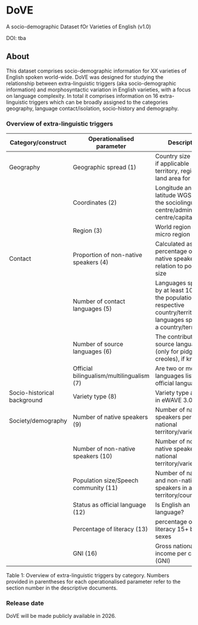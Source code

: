 # DoVE 

A socio-demographic Dataset fOr Varieties of English (v1.0)

DOI: tba

## About 
This dataset comprises socio-demographic information for XX varieties of English spoken world-wide. DoVE was designed for studying the relationship between extra-linguistic triggers (aka socio-demographic information) and morphosyntactic variation in English varieties, with a focus on language complexity. In total it comprises information on 16 extra-linguistic triggers which can be broadly assigned to the categories geography, language contact/isolation, socio-history and demography. 

### Overview of extra-linguistic triggers


| Category/construct  |Operationalised parameter | Description | Variable name | 
| ------------- | ------------- | ------------- | ------------- |
| Geography  | Geographic spread (1)  | Country size in km²; if applicable territory, region or land area for islands | spread |
|   | Coordinates (2)  | Longitude and latitude WGS84 of the sociolinguistic centre/administrative centre/capital| longitude, latitude | 
|  |Region (3) |World region and micro region | region, region_micro |
|  Contact | Proportion of non-native speakers (4) | Calculated as the percentage of non-native speakers in relation to population size | prop_non-natives | 
|  | Number of contact languages (5)  |  Languages spoken by at least 10% of the population of the respective country/territory, all languages spoken in a country/territoty | contact_languages, all_languages |
|   | Number of source languages (6)  |  The contributing source language (only for pidgins and creoles), if known|  source_languages | 
||Official bilingualism/multilingualism (7) | Are two or more languages listed as official language(s)? | bilingualism (yes/no)|
|Socio-historical background|Variety type (8)|Variety type as listed in eWAVE 3.0| language_type |
|Society/demography|Number of native speakers (9) | Number of native speakers per national territory/variety | natives |
||Number of non-native speakers (10)|Number of non- native speakers per national territory/variety|non-natives|
||Population size/Speech community (11)|Number of native and non-native speakers in a given territory/country|population|
||Status as official language (12)|Is English an official language? |official (yes/no)|
||Percentage of literacy (13) |percentage of adult literacy 15+ both sexes|literacy, literacy_rounded |
||GNI (16) |Gross national income per capita (GNI) | GNI|



Table 1: Overview of extra-linguistic triggers by category. Numbers provided in parentheses for each operationalised parameter refer to the section number in the descriptive documents.

### Release date

DoVE will be made publicly available in 2026.
